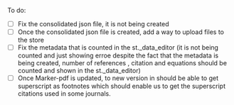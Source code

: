 To do:
- [ ] Fix the consolidated json file, it is not being created
- [ ] Once the consolidated json file is created, add a way to upload files to the store
- [ ] Fix the metadata that is counted in the st._data_editor (it is not being counted and just showing erroe despite the fact that the metadata is being created, number of references , citation and equations should be counted and shown in the st._data_editor)
- [ ] Once Marker-pdf is updated, to new version in should be able to get superscript as footnotes which should enable us to get the superscript citations used in some journals. 
